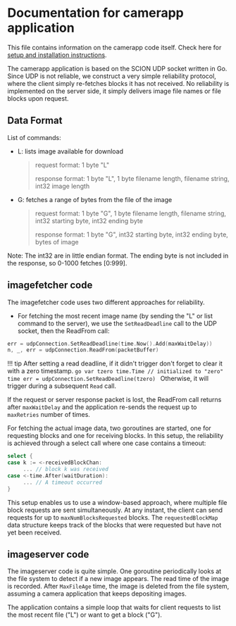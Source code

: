 
# Documentation for camerapp application

This file contains information on the camerapp code itself. Check here
for [setup and installation
instructions](https://github.com/perrig/scionlab/blob/master/README.md).

The camerapp application is based on the SCION UDP socket written in
Go. Since UDP is not reliable, we construct a very simple reliability
protocol, where the client simply re-fetches blocks it has not
received. No reliability is implemented on the server side, it simply
delivers image file names or file blocks upon request.

## Data Format

List of commands:
* L: lists image available for download
     > request format: 1 byte "L"
	 >
     > response format:  1 byte "L", 1 byte filename length, filename string, int32 image length
* G: fetches a range of bytes from the file of the image
     > request format: 1 byte "G", 1 byte filename length, filename string, int32 starting byte, int32 ending byte
	 >
     > response format: 1 byte "G", int32 starting byte, int32 ending byte, bytes of image

Note: The int32 are in little endian format. The ending byte is not included in the response, so 0-1000 fetches [0:999].

## imagefetcher code

The imagefetcher code uses two different approaches for reliability.

* For fetching the most recent image name (by sending the "L" or list command to the server), we use the `SetReadDeadline` call to the UDP socket, then the ReadFrom call:
```go
err = udpConnection.SetReadDeadline(time.Now().Add(maxWaitDelay))
n, _, err = udpConnection.ReadFrom(packetBuffer)
```

!!! tip
	After setting a read deadline, if it didn't trigger don't forget to clear it with a zero timestamp.
	```go
	var tzero time.Time // initialized to "zero" time
	err = udpConnection.SetReadDeadline(tzero)
	```
	Otherwise, it will trigger during a subsequent `Read` call.

If the request or server response packet is lost, the ReadFrom call returns after `maxWaitDelay` and the application re-sends the request up to `maxRetries` number of times.

For fetching the actual image data, two goroutines are started, one for requesting blocks and one for receiving blocks. In this setup, the reliability is achieved through a select call where one case contains a timeout:
```go
select {
case k := <-receivedBlockChan:
	 ... // block k was received
case <-time.After(waitDuration):
	 ... // A timeout occurred
}
```

This setup enables us to use a window-based approach, where multiple file block requests are sent simultaneously. At any instant, the client can send requests for up to `maxNumBlocksRequested` blocks. The `requestedBlockMap` data structure keeps track of the blocks that were requested but have not yet been received.

## imageserver code

The imageserver code is quite simple. One goroutine periodically looks at the file system to detect if a new image appears. The read time of the image is recorded. After `MaxFileAge` time, the image is deleted from the file system, assuming a camera application that keeps depositing images.

The application contains a simple loop that waits for client requests to list the most recent file ("L") or want to get a block ("G").
